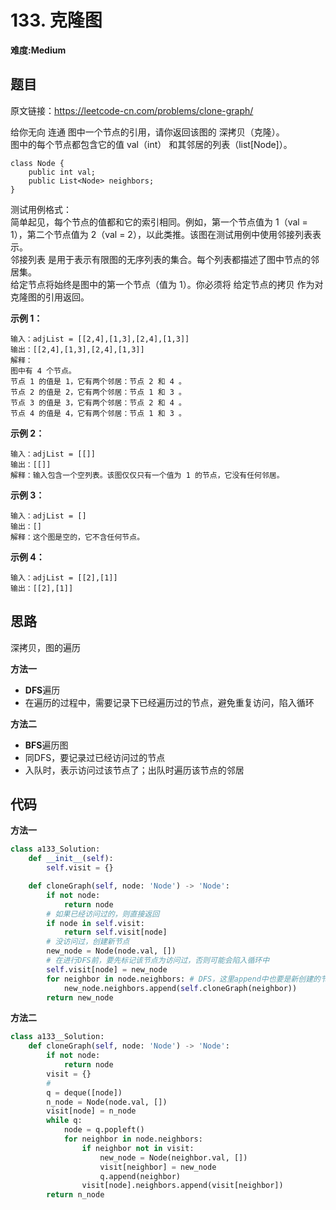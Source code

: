 # 133. 克隆图
**难度:Medium**
## 题目
原文链接：https://leetcode-cn.com/problems/clone-graph/

给你无向 连通 图中一个节点的引用，请你返回该图的 深拷贝（克隆）。  
图中的每个节点都包含它的值 val（int） 和其邻居的列表（list[Node]）。
```
class Node {
    public int val;
    public List<Node> neighbors;
}
```

测试用例格式：  
简单起见，每个节点的值都和它的索引相同。例如，第一个节点值为 1（val = 1），第二个节点值为 2（val = 2），以此类推。该图在测试用例中使用邻接列表表示。  
邻接列表 是用于表示有限图的无序列表的集合。每个列表都描述了图中节点的邻居集。  
给定节点将始终是图中的第一个节点（值为 1）。你必须将 给定节点的拷贝 作为对克隆图的引用返回。

**示例 1：**
```
输入：adjList = [[2,4],[1,3],[2,4],[1,3]]
输出：[[2,4],[1,3],[2,4],[1,3]]
解释：
图中有 4 个节点。
节点 1 的值是 1，它有两个邻居：节点 2 和 4 。
节点 2 的值是 2，它有两个邻居：节点 1 和 3 。
节点 3 的值是 3，它有两个邻居：节点 2 和 4 。
节点 4 的值是 4，它有两个邻居：节点 1 和 3 。
```
**示例 2：**
```
输入：adjList = [[]]
输出：[[]]
解释：输入包含一个空列表。该图仅仅只有一个值为 1 的节点，它没有任何邻居。
```
**示例 3：**
```
输入：adjList = []
输出：[]
解释：这个图是空的，它不含任何节点。
```
**示例 4：**
```
输入：adjList = [[2],[1]]
输出：[[2],[1]]
```


## 思路
深拷贝，图的遍历

**方法一**
* **DFS**遍历
* 在遍历的过程中，需要记录下已经遍历过的节点，避免重复访问，陷入循环

**方法二**
* **BFS**遍历图
* 同DFS，要记录过已经访问过的节点
* 入队时，表示访问过该节点了；出队时遍历该节点的邻居
## 代码
**方法一**
```python
class a133_Solution:
    def __init__(self):
        self.visit = {}

    def cloneGraph(self, node: 'Node') -> 'Node':
        if not node:
            return node
        # 如果已经访问过的，则直接返回
        if node in self.visit:
            return self.visit[node]
        # 没访问过，创建新节点
        new_node = Node(node.val, [])
        # 在进行DFS前，要先标记该节点为访问过，否则可能会陷入循环中
        self.visit[node] = new_node
        for neighbor in node.neighbors: # DFS，这里append中也要是新创建的节点
            new_node.neighbors.append(self.cloneGraph(neighbor))
        return new_node
```
**方法二**
```python
class a133__Solution:
    def cloneGraph(self, node: 'Node') -> 'Node':
        if not node:
            return node
        visit = {}
        #
        q = deque([node])
        n_node = Node(node.val, [])
        visit[node] = n_node
        while q:
            node = q.popleft()
            for neighbor in node.neighbors:
                if neighbor not in visit:
                    new_node = Node(neighbor.val, [])
                    visit[neighbor] = new_node
                    q.append(neighbor)
                visit[node].neighbors.append(visit[neighbor])
        return n_node
```
